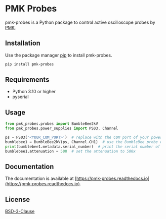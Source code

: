 # PMK Probes

pmk-probes is a Python package to control active oscilloscope probes by [PMK](http://www.pmk.de/).

## Installation

Use the package manager [pip](https://pip.pypa.io/en/stable/) to install pmk-probes.

```bash
pip install pmk-probes
```

## Requirements

- Python 3.10 or higher
- pyserial

## Usage

```python
from pmk_probes.probes import BumbleBee2kV
from pmk_probes.power_supplies import PS03, Channel

ps = PS03('<YOUR_COM_PORT>')  # replace with the COM port of your power supply or specify ip_address parameter 
bumblebee1 = BumbleBee2kV(ps, Channel.CH1)  # use the BumbleBee probe on channel 1
print(bumblebee1.metadata.serial_number)  # print the serial number of the probe
bumblebee1.attenuation = 500  # set the attenuation to 500x
```

## Documentation

The documentation is available at [https://pmk-probes.readthedocs.io](https://pmk-probes.readthedocs.io).

## License

[BSD-3-Clause](https://opensource.org/licenses/BSD-3-Clause)